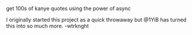 get 100s of kanye quotes using the power of async





I originally started this project as a quick throwaway but @1YiB has turned this into so much more. -wtrknght
